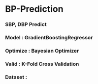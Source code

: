 # BP-Prediction

### SBP, DBP Predict

### Model : GradientBoostingRegressor

### Optimize : Bayesian Optimizer

### Valid : K-Fold Cross Validation

### Dataset : 